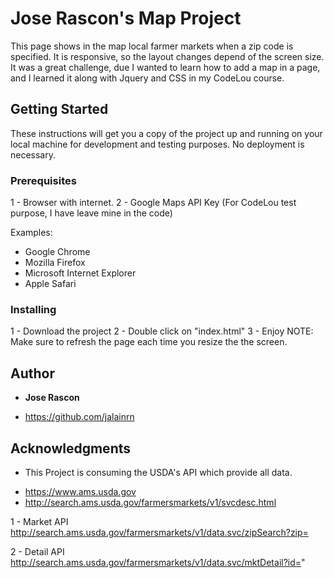 # Jose Rascon's Map Project

This page shows in the map local farmer markets when a zip code is specified. It is responsive, so the layout changes depend of the screen size. It was a great challenge, due I wanted to learn how to add a map in a page, and I learned it along with Jquery and CSS in my CodeLou course. 


## Getting Started
These instructions will get you a copy of the project up and running on your local machine for development and testing purposes. No deployment is necessary.


### Prerequisites
1 - Browser with internet.
2 - Google Maps API Key (For CodeLou test purpose, I have leave mine in the code)

Examples:
- Google Chrome
- Mozilla Firefox
- Microsoft Internet Explorer
- Apple Safari


### Installing
1 - Download the project 
2 - Double click on "index.html"
3 - Enjoy
NOTE: Make sure to refresh the page each time you resize the the screen.


## Author
* **Jose Rascon**
- https://github.com/jalainrn


## Acknowledgments
* This Project is consuming the USDA's API which provide all data.
- https://www.ams.usda.gov
- http://search.ams.usda.gov/farmersmarkets/v1/svcdesc.html

1 - Market API
http://search.ams.usda.gov/farmersmarkets/v1/data.svc/zipSearch?zip=

2 - Detail API
http://search.ams.usda.gov/farmersmarkets/v1/data.svc/mktDetail?id="


